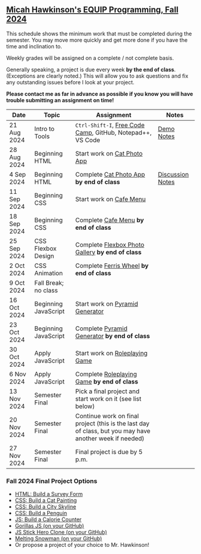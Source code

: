 [Micah Hawkinson's EQUIP Programming, Fall 2024](readme.md)
---

This schedule shows the minimum work that must be completed during the semester. You may move more quickly and get more done if you have the time and inclination to.

Weekly grades will be assigned on a complete / not complete basis. 

Generally speaking, a project is due every week **by the end of class**. (Exceptions are clearly noted.) This will allow you to ask questions and fix any outstanding issues before I look at your project.

**Please contact me as far in advance as possible if you know you will have trouble submitting an assignment on time!**

| Date | Topic | Assignment |Notes|
| ---  |  ---  | ---        | --- |
21 Aug 2024|Intro to Tools|`Ctrl-Shift-I`, [Free Code Camp](https://www.freecodecamp.org), GitHub, Notepad++, VS Code | [Demo Notes](demo_20240821.md)
28 Aug 2024|Beginning HTML|Start work on [Cat Photo App](https://www.freecodecamp.org/learn/2022/responsive-web-design/#learn-html-by-building-a-cat-photo-app)
4 Sep 2024|Beginning HTML|Complete [Cat Photo App](https://www.freecodecamp.org/learn/2022/responsive-web-design/#learn-html-by-building-a-cat-photo-app) **by end of class**|[Discussion Notes](notes_20240904.md)
11 Sep 2024|Beginning CSS|Start work on [Cafe Menu](https://www.freecodecamp.org/learn/2022/responsive-web-design/#learn-basic-css-by-building-a-cafe-menu)
18 Sep 2024|Beginning CSS|Complete [Cafe Menu](https://www.freecodecamp.org/learn/2022/responsive-web-design/#learn-basic-css-by-building-a-cafe-menu) **by end of class**
25 Sep 2024|CSS Flexbox Design|Complete [Flexbox Photo Gallery](https://www.freecodecamp.org/learn/2022/responsive-web-design/#learn-css-flexbox-by-building-a-photo-gallery) **by end of class**
2 Oct 2024|CSS Animation|Complete [Ferris Wheel](https://www.freecodecamp.org/learn/2022/responsive-web-design/#learn-css-animation-by-building-a-ferris-wheel) **by end of class**
9 Oct 2024|Fall Break; no class
16 Oct 2024|Beginning JavaScript|Start work on [Pyramid Generator](https://www.freecodecamp.org/learn/javascript-algorithms-and-data-structures-v8/#learn-introductory-javascript-by-building-a-pyramid-generator)
23 Oct 2024|Beginning JavaScript|Complete [Pyramid Generator](https://www.freecodecamp.org/learn/javascript-algorithms-and-data-structures-v8/#learn-introductory-javascript-by-building-a-pyramid-generator) **by end of class**
30 Oct 2024|Apply JavaScript|Start work on [Roleplaying Game](https://www.freecodecamp.org/learn/javascript-algorithms-and-data-structures-v8/#learn-basic-javascript-by-building-a-role-playing-game)
6 Nov 2024|Apply JavaScript|Complete [Roleplaying Game](https://www.freecodecamp.org/learn/javascript-algorithms-and-data-structures-v8/#learn-basic-javascript-by-building-a-role-playing-game) **by end of class**
13 Nov 2024|Semester Final|Pick a final project and start work on it (see list below)
20 Nov 2024|Semester Final|Continue work on final project (this is the last day of class, but you may have another week if needed)
27 Nov 2024|Semester Final|Final project is due by 5 p.m.

### Fall 2024  Final Project Options
* [HTML: Build a Survey Form](https://www.freecodecamp.org/learn/2022/responsive-web-design/#build-a-survey-form-project)
* [CSS: Build a Cat Painting](https://www.freecodecamp.org/learn/2022/responsive-web-design/#learn-intermediate-css-by-building-a-cat-painting)
* [CSS: Build a City Skyline](https://www.freecodecamp.org/learn/2022/responsive-web-design/#learn-css-variables-by-building-a-city-skyline)
* [CSS: Build a Penguin](https://www.freecodecamp.org/learn/2022/responsive-web-design/#learn-css-transforms-by-building-a-penguin)
* [JS: Build a Calorie Counter](https://www.freecodecamp.org/learn/javascript-algorithms-and-data-structures-v8/#learn-form-validation-by-building-a-calorie-counter)
* [Gorillas JS (on your GitHub)](https://www.freecodecamp.org/news/gorillas-game-in-javascript/)
* [JS Stick Hero Clone (on your GitHub)](https://www.freecodecamp.org/news/javascript-game-tutorial-stick-hero-with-html-canvas/)
* [Melting Snowman (on your GitHub)](https://www.freecodecamp.org/news/how-to-code-a-simple-game/)
* Or propose a project of your choice to Mr. Hawkinson!
